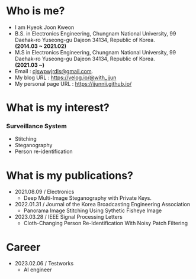 # Who is me?
* I am Hyeok Joon Kweon
* B.S. in Electronics Engineering, Chungnam National University, 99 Daehak-ro Yuseong-gu Dajeon 34134, Republic of Korea.  
**(2014.03 ~ 2021.02)**
* M.S in Electronics Engineering, Chungnam National University, 99 Daehak-ro Yuseong-gu Dajeon 34134, Republic of Korea.  
**(2021.03 ~)**
* Email : <cjswpwjrdls@gmail.com>.
* My blog URL : <https://velog.io/@with_jjun>
* My personal page URL : <https://jjunnii.github.io/>

# What is my interest?
### Surveillance System
* Stitching
* Steganography
* Person re-identification
# What is my publications?
* 2021.08.09 / Electronics
    * Deep Multi-Image Steganography with Private Keys.
* 2022.01.31 / Journal of the Korea Broadcasting Engineering Association
    * Panorama Image Stitching Using Sythetic Fisheye Image
* 2023.03.28 / IEEE Signal Processing Letters
    * Cloth-Changing Person Re-Identification With Noisy Patch Filtering
# Career
* 2023.02.06 / Testworks
   * AI engineer
